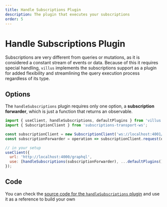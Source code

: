 ```yaml
---
title: Handle Subscriptions Plugin
description: The plugin that executes your subscriptions
order: 5
---
```


# Handle Subscriptions Plugin

Subscriptions are very different from queries or mutations, as it is considered a constant stream of events or data. Because of this it requires special handling, `villus` implements the subscriptions support as a plugin for added flexibility and streamlining the query execution process regardless of its type.

## Options

The `handleSubscriptions` plugin requires only one option, a **subscription forwarder**, which is just a function that returns an observable.

```js
import { useClient, handleSubscriptions, defaultPlugins } from 'villus';
import { SubscriptionClient } from 'subscriptions-transport-ws';

const subscriptionClient = new SubscriptionClient('ws://localhost:4001/graphql', {});
const subscriptionForwarder = operation => subscriptionClient.request(op),

// in your setup
useClient({
  url: 'http://localhost:4000/graphql',
  use: [handleSubscriptions(subscriptionForwarder), ...defaultPlugins()]
});
```

## Code

You can check the [source code for the `handleSubscriptions` plugin](https://github.com/logaretm/villus/blob/main/packages/villus/src/handleSubscriptions.ts) and use it as a reference to build your own
